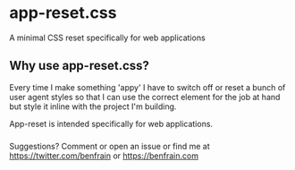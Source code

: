 # app-reset.css
A minimal CSS reset specifically for web applications

## Why use app-reset.css?
Every time I make something 'appy' I have to switch off or reset a bunch of user agent styles so that I can use the correct element for the job at hand but style it inline with the project I'm building.

App-reset is intended specifically for web applications.

###
Suggestions? Comment or open an issue or find me at https://twitter.com/benfrain or https://benfrain.com
